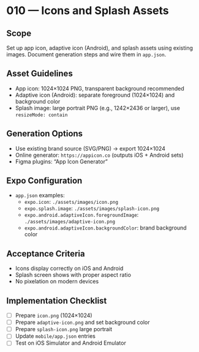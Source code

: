 # 010 — Icons and Splash Assets

## Scope

Set up app icon, adaptive icon (Android), and splash assets using existing images. Document generation steps and wire them in `app.json`.

## Asset Guidelines

- App icon: 1024×1024 PNG, transparent background recommended
- Adaptive icon (Android): separate foreground (1024×1024) and background color
- Splash image: large portrait PNG (e.g., 1242×2436 or larger), use `resizeMode: contain`

## Generation Options

- Use existing brand source (SVG/PNG) → export 1024×1024
- Online generator: `https://appicon.co` (outputs iOS + Android sets)
- Figma plugins: “App Icon Generator”

## Expo Configuration

- `app.json` examples:
  - `expo.icon`: `./assets/images/icon.png`
  - `expo.splash.image`: `./assets/images/splash-icon.png`
  - `expo.android.adaptiveIcon.foregroundImage`: `./assets/images/adaptive-icon.png`
  - `expo.android.adaptiveIcon.backgroundColor`: brand background color

## Acceptance Criteria

- Icons display correctly on iOS and Android
- Splash screen shows with proper aspect ratio
- No pixelation on modern devices

## Implementation Checklist

- [ ] Prepare `icon.png` (1024×1024)
- [ ] Prepare `adaptive-icon.png` and set background color
- [ ] Prepare `splash-icon.png` large portrait
- [ ] Update `mobile/app.json` entries
- [ ] Test on iOS Simulator and Android Emulator

